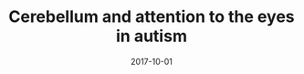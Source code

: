 ---
title: "Cerebellum and attention to the eyes in autism"
collection: publications
permalink: /publication/2017-10-01-Cerebellum-and-attention-to-the-eyes-in-autism
date: 2017-10-01
venue: 'European neuropsychopharmacology: the journal of the European College of Neuropsychopharmacology'
paperurl: 'https://linkinghub.elsevier.com/retrieve/pii/S0924977X17311525'
citation: 'Laidi, C, Boisgontier, J, Chakravarty, M, Hotier, S, D&apos;Albis, M, Mangin, J, <b>Devenyi, G</b>, Delorme, R, Bolognani, F, Czech, C, Bouvard, M, Gras, D, Petit, J, Mishchenko, M, Gaman, A, Scheid, I, Leboyer, M, Zalla, T, Houenou, J, &quot;<i>Cerebellum and attention to the eyes in autism</i>.&quot; European neuropsychopharmacology: the journal of the European College of Neuropsychopharmacology, 2017.'
---